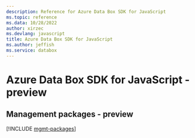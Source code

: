 ```yaml
---
description: Reference for Azure Data Box SDK for JavaScript
ms.topic: reference
ms.data: 10/28/2022
author: xirzec
ms.devlang: javascript
title: Azure Data Box SDK for JavaScript
ms.author: jeffish
ms.service: databox
---
```

# Azure Data Box SDK for JavaScript - preview

## Management packages - preview
[!INCLUDE [mgmt-packages](data-box-mgmt-index.md)]